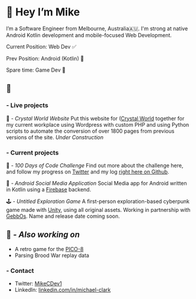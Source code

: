 # 👋  Hey I’m Mike
I’m a Software Engineer from Melbourne, Australia🇦🇺. I'm strong at native Android Kotlin development and mobile-focused Web Development.




Current Position: Web Dev ✅

Prev Position: Android (Kotlin) 📱 

Spare time: Game Dev 🤖

## 🏁
### - Live projects
🔮 *- Crystal World Website*
Put this website for ([Crystal World](http://crystalworld.com.au/) together for my current workplace using Wordpress with custom PHP and using Python scripts to automate the conversion of over 1800 pages from previous versions of the site.  *Under Construction*

### - Current projects
🎲 *- 100 Days of Code Challenge*
Find out more about the challenge here, and follow my progress on [Twitter](https://twitter.com/MikeCDev1) and my log [right here on Github](https://github.com/mik3ds/100-days-of-code/blob/master/log.md).

📱 *- Android Social Media Application*
Social Media app for Android written in Kotlin using a [Firebase](https://firebase.google.com/) backend.

🕹 *- Untitled Exploration Game*
A first-person exploration-based cyberpunk game made with [Unity](https://unity.com/), using all original assets. Working in partnership with [GebbOs](https://twitter.com/GebbOs). Name and release date coming soon.

## 👷 *- Also working on*
* A retro game for the [PICO-8](https://www.lexaloffle.com/pico-8.php)
* Parsing Brood War replay data

### - Contact
* Twitter:  [MikeCDev1](https://twitter.com/MikeCDev1)
* LinkedIn:  [linkedin.com/in/michael-clark](https://www.linkedin.com/in/michael-clark-12258b173/)
